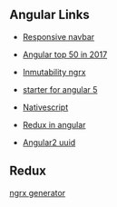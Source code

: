 Angular Links
-----

- [Responsive navbar](https://theinfogrid.com/tech/developers/angular/responsive-navbar-angular-flex-layout/)

- [Angular top 50 in 2017](https://malcoded.com/posts/angular-top-2017)
- [Inmutability ngrx](https://vsavkin.com/immutability-vs-encapsulation-90549ab74487)

- [starter for angular 5](https://stackblitz.com/edit/angular-ss54po?file=app%2Fapp.component.html)


- [Nativescript](https://www.nativescript.org)



- [Redux in angular](https://alligator.io/angular/ngrx-entity)

- [Angular2 uuid]()


## Redux 
[ngrx generator](https://medium.com/@kmathy/ngx-reduxor-do-you-use-ngrx-in-your-angular-app-check-this-generator-b3386e7bf8bf) 

